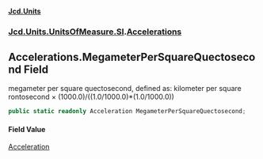 #### [Jcd.Units](index.md 'index')
### [Jcd.Units.UnitsOfMeasure.SI](Jcd.Units.UnitsOfMeasure.SI.md 'Jcd.Units.UnitsOfMeasure.SI').[Accelerations](Accelerations.md 'Jcd.Units.UnitsOfMeasure.SI.Accelerations')

## Accelerations.MegameterPerSquareQuectosecond Field

megameter per square quectosecond, defined as: kilometer per square rontosecond × (1000.0)/((1.0/1000.0)*(1.0/1000.0))

```csharp
public static readonly Acceleration MegameterPerSquareQuectosecond;
```

#### Field Value
[Acceleration](Acceleration.md 'Jcd.Units.UnitTypes.Acceleration')